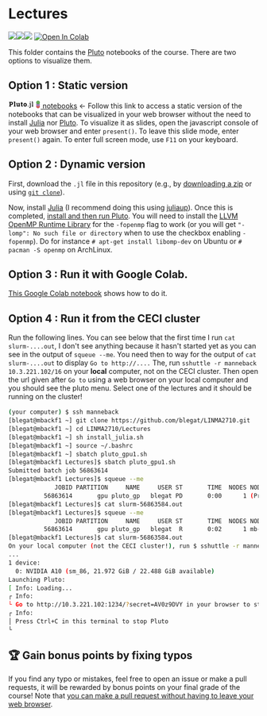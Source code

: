 # Lectures

[<img src="https://plutojl.org/assets/favicon.svg" height="20"/>![](https://img.shields.io/badge/Notebooks-View-blue.svg)<img src="https://plutojl.org/assets/favicon.svg" height="20"/>](https://blegat.github.io/LINMA2710/)
[![Open In Colab](https://colab.research.google.com/assets/colab-badge.svg)](https://colab.research.google.com/drive/1MWAwv3qeaX97nCNBc7adeukaK7vqc_KO?usp=sharing)

This folder contains the [Pluto](https://plutojl.org/) notebooks of the course. There are two options to visualize them.

## Option 1 : Static version

[<img src="https://raw.githubusercontent.com/fonsp/Pluto.jl/dd0ead4caa2d29a3a2cfa1196d31e3114782d363/frontend/img/logo_white_contour.svg" height="16"/> notebooks](https://blegat.github.io/LINMA2710/) ← Follow this link to access a static version of the notebooks that can be visualized in your web browser without the need to install [Julia](https://julialang.org/) nor [Pluto](https://plutojl.org/).
To visualize it as slides, open the javascript console of your web browser and enter `present()`. To leave this slide mode, enter `present()` again.
To enter full screen mode, use `F11` on your keyboard.

## Option 2 : Dynamic version

First, download the `.jl` file in this repository (e.g., by [downloading a zip](https://docs.github.com/en/get-started/start-your-journey/downloading-files-from-github) or using [`git clone`](https://docs.github.com/en/repositories/creating-and-managing-repositories/cloning-a-repository)).

Now, install [Julia](https://julialang.org/) (I recommend doing this using [juliaup](https://julialang.org/downloads/#juliaup_-_julia_version_manager)).
Once this is completed, [install and then run Pluto](https://plutojl.org/#install).
You will need to install the [LLVM OpenMP Runtime Library](https://openmp.llvm.org/) for the `-fopenmp` flag to work (or you will get `"-lomp": No such file or directory` when to use the checkbox enabling `-fopenmp`). Do for instance `# apt-get install libomp-dev` on Ubuntu or `# pacman -S openmp` on ArchLinux.

## Option 3 : Run it with Google Colab.

[This Google Colab notebook](https://colab.research.google.com/drive/1MWAwv3qeaX97nCNBc7adeukaK7vqc_KO?usp=sharing) shows how to do it.

## Option 4 : Run it from the CECI cluster

Run the following lines.
You can see below that the first time I run `cat slurm-....out`, I don't see anything because it hasn't started yet as you can see in the output of `squeue --me`.
You need then to way for the output of `cat slurm-....out` to display `Go to http://....`
The, run `sshuttle -r manneback 10.3.221.102/16` on your **local** computer, not on the CECI cluster.
Then open the url given after `Go to` using a web browser on your local computer and you should see the pluto menu. Select one of the lectures and it should be running on the cluster!
```sh
(your computer) $ ssh manneback
[blegat@mbackf1 ~] git clone https://github.com/blegat/LINMA2710.git
[blegat@mbackf1 ~] cd LINMA2710/Lectures
[blegat@mbackf1 ~] sh install_julia.sh
[blegat@mbackf1 ~] source ~/.bashrc
[blegat@mbackf1 ~] sbatch pluto_gpu1.sh
[blegat@mbackf1 Lectures]$ sbatch pluto_gpu1.sh
Submitted batch job 56863614
[blegat@mbackf1 Lectures]$ squeue --me
             JOBID PARTITION     NAME     USER ST       TIME  NODES NODELIST(REASON)
          56863614       gpu pluto_gp   blegat PD       0:00      1 (Priority)
[blegat@mbackf1 Lectures]$ cat slurm-56863584.out
[blegat@mbackf1 Lectures]$ squeue --me
             JOBID PARTITION     NAME     USER ST       TIME  NODES NODELIST(REASON)
          56863614       gpu pluto_gp   blegat  R       0:02      1 mb-icg102
[blegat@mbackf1 Lectures]$ cat slurm-56863584.out
On your local computer (not the CECI cluster!), run $ sshuttle -r manneback 10.3.221.102/16
...
1 device:
  0: NVIDIA A10 (sm_86, 21.972 GiB / 22.488 GiB available)
Launching Pluto:
[ Info: Loading...
┌ Info:
└ Go to http://10.3.221.102:1234/?secret=AV0z9DVY in your browser to start writing ~ have fun!
┌ Info:
│ Press Ctrl+C in this terminal to stop Pluto
└
```


## 🏆 Gain bonus points by fixing typos

If you find any typo or mistakes, feel free to open an issue or make a pull requests, it will be rewarded by bonus points on your final grade of the course! Note that [you can make a pull request without having to leave your web browser](https://docs.github.com/en/repositories/working-with-files/managing-files/editing-files).
